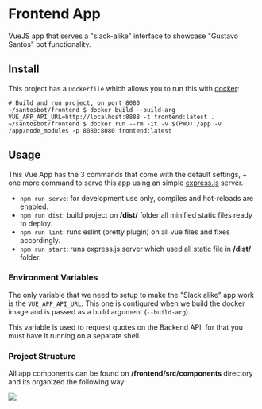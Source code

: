 # Frontend App

VueJS app that serves a "slack-alike" interface to showcase "Gustavo Santos" bot functionality.

## Install 

This project has a `Dockerfile` which allows you to run this with [docker](https://docs.docker.com/get-docker/):

```shell script
# Build and run project, on port 8080
~/santosbot/frontend $ docker build --build-arg VUE_APP_API_URL=http://localhost:8888 -t frontend:latest .
~/santosbot/frontend $ docker run --rm -it -v $(PWD):/app -v /app/node_modules -p 8080:8080 frontend:latest 
```

## Usage

This Vue App has the 3 commands that come with the default settings, + one more command to serve this app using an simple [express.js](https://expressjs.com/) server.

- `npm run serve`: for development use only, compiles and hot-reloads are enabled.
- `npm run dist`: build project on **/dist/** folder all minified static files ready to deploy.
- `npm run lint`: runs eslint (pretty plugin) on all vue files and fixes accordingly.
- `npm run start`: runs express.js server which used all static file in **/dist/** folder.


### Environment Variables

The only variable that we need to setup to make the "Slack alike" app work is the `VUE_APP_API_URL`. 
This one is configured when we build the docker image and is passed as a build argument (```--build-arg```).

This variable is used to request quotes on the Backend API, for that you must have it running on a separate shell. 


### Project Structure

All app components can be found on **/frontend/src/components** directory and its organized the following way:

![](https://i.imgur.com/UJPRbU0.png)
